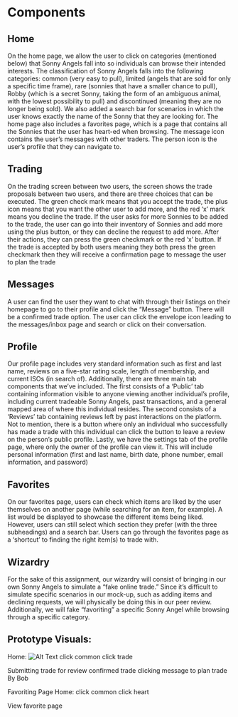 # Components
## Home
On the home page, we allow the user to click on categories (mentioned below) that Sonny Angels fall into so individuals can browse their intended interests. The classification of Sonny Angels falls into the following categories: common (very easy to pull), limited (angels that are sold for only a specific time frame), rare (sonnies that have a smaller chance to pull), Robby (which is a secret Sonny, taking the form of an ambiguous animal, with the lowest possibility to pull) and discontinued (meaning they are no longer being sold). We also added a search bar for scenarios in which the user knows exactly the name of the Sonny that they are looking for.  The home page also includes a favorites page, which is a page that contains all the Sonnies that the user has heart-ed when browsing. The message icon contains the user’s messages with other traders. The person icon is the user’s profile that they can navigate to.
## Trading
On the trading screen between two users, the screen shows the trade proposals between two users, and there are three choices that can be executed. The green check mark means that you accept the trade, the plus icon means that you want the other user to add more, and the red ‘x’ mark means you decline the trade. If the user asks for more Sonnies to be added to the trade, the user can go into their inventory of Sonnies and add more using the plus button, or they can decline the request to add more. After their actions, they can press the green checkmark or the red ‘x’ button. If the trade is accepted by both users meaning they both press the green checkmark then they will receive a confirmation page to message the user to plan the trade
## Messages
A user can find the user they want to chat with through their listings on their homepage to go to their profile and click the “Message” button. There will be a confirmed trade option. The user can click the envelope icon leading to the messages/inbox page and search or click on their conversation.
## Profile
Our profile page includes very standard information such as first and last name, reviews on a five-star rating scale, length of membership, and current ISOs (in search of). Additionally, there are three main tab components that we’ve included. The first consists of a ‘Public’ tab containing information visible to anyone viewing another individual’s profile, including current tradeable Sonny Angels, past transactions, and a general mapped area of where this individual resides. The second consists of a ‘Reviews’ tab containing reviews left by past interactions on the platform. Not to mention, there is a button where only an individual who successfully has made a trade with this individual can click the button to leave a review on the person’s public profile. Lastly, we have the settings tab of the profile page, where only the owner of the profile can view it. This will include personal information (first and last name, birth date, phone number, email information, and password)
## Favorites
On our favorites page, users can check which items are liked by the user themselves on another page (while searching for an item, for example). A list would be displayed to showcase the different items being liked. However, users can still select which section they prefer (with the three subheadings) and a search bar. Users can go through the favorites page as a ‘shortcut’ to finding the right item(s) to trade with.
## Wizardry
For the sake of this assignment, our wizardry will consist of bringing in our own Sonny Angels to simulate a “fake online trade.” Since it’s difficult to simulate specific scenarios in our mock-up, such as adding items and declining requests, we will physically be doing this in our peer review. Additionally, we will fake “favoriting” a specific Sonny Angel while browsing through a specific category.

## Prototype Visuals:
Home: ![Alt Text](/Users/gwong/swpify/swapify-1/pictures/homepage.png)                                  click common                   click trade





Submitting trade for review   confirmed trade                clicking message to plan trade
By Bob







Favoriting Page
Home:                                   click common                   click heart





View favorite page
